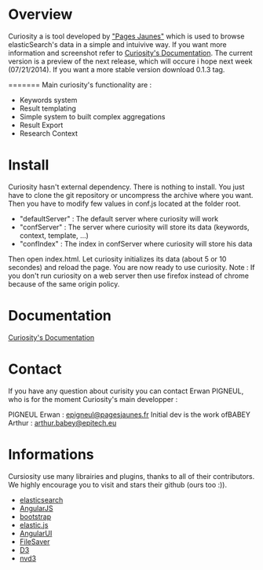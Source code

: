 Overview 
========

Curiosity a is tool developed by ["Pages Jaunes"](http://www.pagesjaunes.fr/) which is used to browse elasticSearch's data in a simple and intuivive way.
If you want more information and screenshot refer to [Curiosity's Documentation](http://pagesjaunes.github.io/curiosity/).
The current version is a preview of the next release, which will occure i hope next week (07/21/2014). If you want a more stable version download 0.1.3 tag.

=======
Main curiosity's functionality are : 

* Keywords system
* Result templating 
* Simple system to built complex aggregations
* Result Export
* Research Context

Install 
===========

Curiosity hasn't external dependency. There is nothing to install. You just have to clone the git repository or uncompress the archive where you want. 
Then you have to modify few values in conf.js located at the folder root.

* "defaultServer" : The default server where curiosity will work
* "confServer" : The server where curiosity will store its data (keywords, context, template, ...)
* "confIndex" : The index in confServer where curiosity will store his data

Then open index.html. Let curiosity initializes its data (about 5 or 10 secondes) and reload the page. You are now ready to use curiosity. 
Note : If you don't run curiosity on a web server then use firefox instead of chrome because of the same origin policy.

Documentation
=============

[Curiosity's Documentation](http://pagesjaunes.github.io/curiosity/)

Contact
=======

If you have any question about curisity you can contact Erwan PIGNEUL, who is for the moment Curiosity's main developper : 

PIGNEUL Erwan : epigneul@pagesjaunes.fr
Initial dev is the work ofBABEY Arthur : 	arthur.babey@epitech.eu

# Informations

Cursiosity use many librairies and plugins, thanks to all of their contributors. We highly encourage you to visit and stars their github (ours too :)).

* [elasticsearch](https://github.com/elasticsearch/elasticsearch)
* [AngularJS](https://github.com/angular/angular.js)
* [bootstrap](https://github.com/twbs/bootstrap)
* [elastic.js](https://github.com/fullscale/elastic.js)
* [AngularUI](http://angular-ui.github.io/)
* [FileSaver](https://github.com/eligrey/FileSaver.js/)
* [D3](https://github.com/mbostock/d3)
* [nvd3](https://github.com/novus/nvd3)
